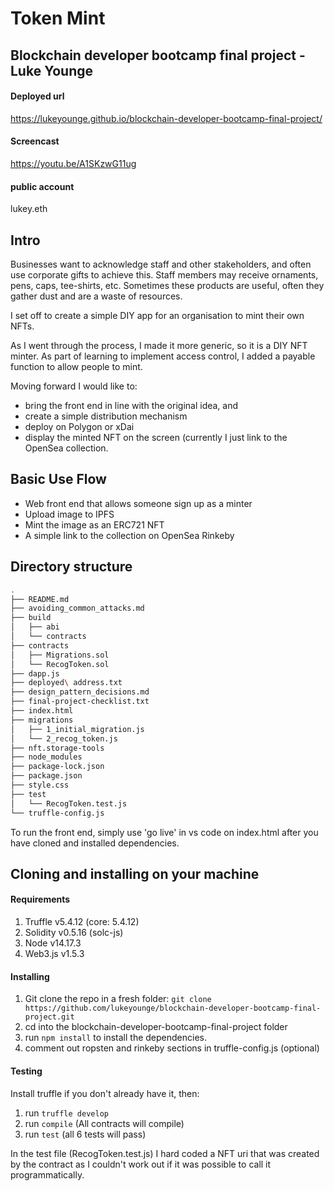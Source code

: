 # Token Mint

## Blockchain developer bootcamp final project - Luke Younge

#### Deployed url
https://lukeyounge.github.io/blockchain-developer-bootcamp-final-project/

#### Screencast
https://youtu.be/A1SKzwG11ug

#### public account
lukey.eth

## Intro
Businesses want to acknowledge staff and other stakeholders, and often use corporate gifts to achieve this. Staff members may receive ornaments, pens, caps, tee-shirts, etc. Sometimes these products are useful, often they gather dust and are a waste of resources.

I set off to create a simple DIY app for an organisation to mint their own NFTs.

As I went through the process, I made it more generic, so it is a DIY NFT minter. As part of learning to implement access control, I added a payable function to allow people to mint.

Moving forward I would like to:
- bring the front end in line with the original idea, and
- create a simple distribution mechanism
- deploy on Polygon or xDai
- display the minted NFT on the screen (currently I just link to the OpenSea collection.

## Basic Use Flow
- Web front end that allows someone sign up as a minter
- Upload image to IPFS
- Mint the image as an ERC721 NFT
- A simple link to the collection on OpenSea Rinkeby

## Directory structure
``` bash
.
├── README.md
├── avoiding_common_attacks.md
├── build
│   ├── abi
│   └── contracts
├── contracts
│   ├── Migrations.sol
│   └── RecogToken.sol
├── dapp.js
├── deployed\ address.txt
├── design_pattern_decisions.md
├── final-project-checklist.txt
├── index.html
├── migrations
│   ├── 1_initial_migration.js
│   └── 2_recog_token.js
├── nft.storage-tools
├── node_modules
├── package-lock.json
├── package.json
├── style.css
├── test
│   └── RecogToken.test.js
└── truffle-config.js
```

To run the front end, simply use 'go live' in vs code on index.html after you have cloned and installed dependencies.

## Cloning and installing on your machine

#### Requirements
1. Truffle v5.4.12 (core: 5.4.12)
2. Solidity v0.5.16 (solc-js)
3. Node v14.17.3
4. Web3.js v1.5.3

#### Installing
1. Git clone the repo in a fresh folder:
`git clone https://github.com/lukeyounge/blockchain-developer-bootcamp-final-project.git`
2. cd into the blockchain-developer-bootcamp-final-project folder
3. run `npm install` to install the dependencies.
4. comment out ropsten and rinkeby sections in truffle-config.js (optional)

#### Testing
Install truffle if you don't already have it, then:
1. run `truffle develop` 
2. run `compile` (All contracts will compile)
3. run `test` (all 6 tests will pass)

In the test file (RecogToken.test.js) I hard coded a NFT uri that was created by the contract as I couldn't work out if it was possible to call it programmatically.












